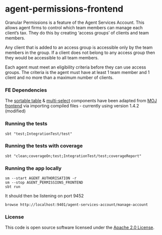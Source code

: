 
# agent-permissions-frontend



Granular Permissions is a feature of the Agent Services Account. This allows agent firms to control which team members can manage each client’s tax. They do this by creating ‘access groups’ of clients and team members.



Any client that is added to an access group is accessible only by the team members in the group. If a client does not belong to any access group then they would be accessible to all team members.

Each agent must meet an eligibility criteria before they can use access groups. The criteria is the agent must have at least 1 team member and 1 client and no more than a maximum number of clients.


### FE Dependencies
The [sortable table](https://design-patterns.service.justice.gov.uk/components/sortable-table/) & [multi-select](https://design-patterns.service.justice.gov.uk/components/multi-select/) components have been adapted from [MOJ frontend](https://github.com/ministryofjustice/moj-frontend/releases) via importing compiled files - currently using version 1.4.2 (modified)

### Running the tests

    sbt "test;IntegrationTest/test"

### Running the tests with coverage

    sbt "clean;coverageOn;test;IntegrationTest/test;coverageReport"

### Running the app locally

    sm --start AGENT_AUTHORISATION -r
    sm --stop AGENT_PERMISSIONS_FRONTEND
    sbt run

It should then be listening on port 9452

    browse http://localhost:9401/agent-services-account/manage-account  


### License

This code is open source software licensed under the [Apache 2.0 License]("http://www.apache.org/licenses/LICENSE-2.0.html").